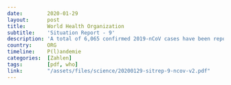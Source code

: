 ```yaml
---
date:        2020-01-29
layout:      post
title:       World Health Organization
subtitle:    'Situation Report - 9'
description: 'A total of 6,065 confirmed 2019-nCoV cases have been reported globally<br/>132 deaths have been reported'
country:     ORG
timeline:    P(l)andemie
categories:  [Zahlen]
tags:        [pdf, who]
link:        "/assets/files/science/20200129-sitrep-9-ncov-v2.pdf"
---
```

<object data="{{ page.link }}" style='height:calc(100vh - 400px); width: 100%' type='application/pdf'></object>
